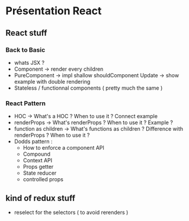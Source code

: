 # Présentation React

## React stuff

### Back to Basic

- whats JSX ?
- Component -> render every children
- PureComponent -> impl shallow shouldComponent Update -> show example with double rendering
- Stateless / functionnal components ( pretty much the same )

### React Pattern

- HOC -> What's a HOC ? When to use it ? Connect example
- renderProps	-> What's renderProps ? When to use it ? Example ?
- function as children	-> What's functions as children ? Difference with renderProps ? When to use it ?
- Dodds pattern :
  - How to enforce a component API
  - Compound
  - Context API
  - Props getter
  - State reducer
  - controlled props

## kind of redux stuff

- reselect for the selectors ( to avoid rerenders )
